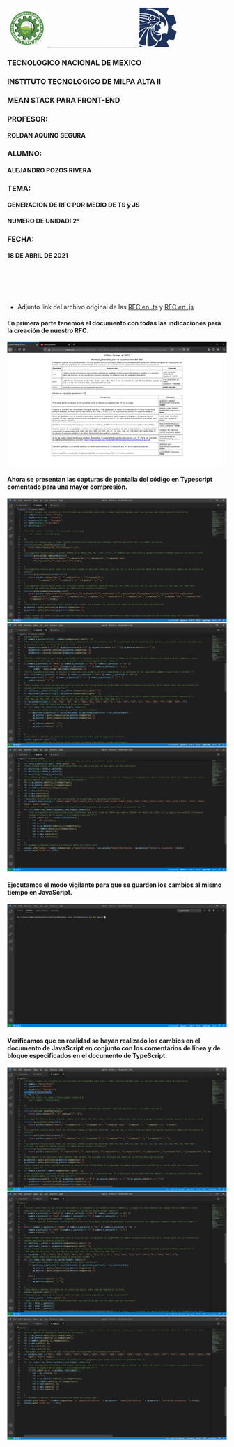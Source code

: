 <img src="img/itma.png" width="90">_________________________________<img src="img/tec.png" width="90">

### TECNOLOGICO NACIONAL DE MEXICO
### INSTITUTO TECNOLOGICO DE MILPA ALTA II
### MEAN STACK PARA FRONT-END
### PROFESOR:
#### ROLDAN AQUINO SEGURA 
### ALUMNO:
#### ALEJANDRO POZOS RIVERA
### TEMA:
#### GENERACION DE RFC POR MEDIO DE TS y JS
#### NUMERO DE UNIDAD: 2°
### FECHA: 
#### 18 DE ABRIL DE 2021


<br>
<br>
<br>
<br>

- Adjunto link del archivo original de las [RFC en .ts](https://github.com/Alex-pozos/Proyectos/tree/main/Proyecto_RFC/Docs/rfc.ts) y [RFC en .js](https://github.com/Alex-pozos/Proyectos/tree/main/Proyecto_RFC/Docs/rfc.js)

#### En primera parte tenemos el documento con todas las indicaciones para la creación de nuestro RFC. 
<img src="img/formato.png">

#### Ahora se presentan las capturas de pantalla del código en Typescript comentado para una mayor compresión.
<img src="img/appts1.png">
<br>
<img src="img/appts2.png">
<br>
<img src="img/appts3.png">
<br>

#### Ejecutamos el modo vigilante para que se guarden los cambios al mismo tiempo en JavaScript.
<img src="img/terminal.png">
<br>

#### Verificamos que en realidad se hayan realizado los cambios en el documento de JavaScript en conjunto con los comentarios de línea y de bloque especificados en el documento de TypeScript.   
<img src="img/appjs1.png">
<br>
<img src="img/appjs2.png">
<br>
<img src="img/appjs3.png">
<br>